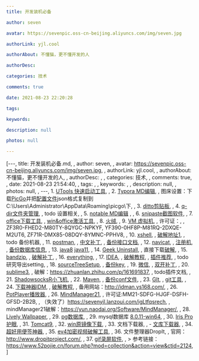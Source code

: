 ```yaml
---
title: 开发装机必备

author: seven

avatar: https://sevenpic.oss-cn-beijing.aliyuncs.com/img/seven.jpg

authorLink: yjl.cool

authorAbout: 不懂猫，更不懂开发的人

authorDesc: 

categories: 技术

comments: true

date: 2021-08-23 22:20:28

tags: 

keywords: 

description: null

photos: null

---
```

[---, title: 开发装机必备.md, , author: seven, , avatar: https://sevenpic.oss-cn-beijing.aliyuncs.com/img/seven.jpg, , authorLink: yjl.cool, , authorAbout: 不懂猫，更不懂开发的人, , authorDesc: , , categories: 技术, , comments: true, , date: 2021-08-23 21:54:40, , tags: , , keywords: , , description: null, , photos: null, , ---, 1. [UTools 快速启动工具](https://res.u-tools.cn/currentversion/uTools-1.3.5.exe), , 2. [Typora MD编辑](https://typora.io/windows/typora-setup-x64.exe?), ,    图床设置：下载[PicGo](https://github.com/Molunerfinn/PicGo)并把[配置文件](https://sevenyjl.lanzoui.com/iTvACsze1kd)json格式复制到C:\Users\Administrator\AppData\Roaming\picgo\下, , 3. [ditto剪贴板](https://ditto-cp.sourceforge.io/), , 4. [q-dir文件夹管理](http://www.softwareok.com/Download/Q-Dir_Installer_x64.zip), ,    todo 设置相关, , 5. [notable MD编辑](https://github.com/notable/notable) , , 6. [snipaste截图软件](https://assets.sayori.pw/snipaste-dl/archives/Snipaste-1.16.2-x64.zip), , 7. [office下载工具](https://www.heidoc.net/php/Windows-ISO-Downloader.exe), ,    [win&office激活工具](https://aichunjing.lanzoui.com/b710887), , 8. [火绒](https://down5.huorong.cn/sysdiag-all-5.0.62.1-20210627.exe), , 9. [VM 虚拟机](https://download3.vmware.com/software/wkst/file/VMware-workstation-full-16.1.2-17966106.exe), ,    许可证：, ,    ZF3R0-FHED2-M80TY-8QYGC-NPKYF,    YF390-0HF8P-M81RQ-2DXQE-M2UT6,    ZF71R-DMX85-08DQY-8YMNC-PPHV8, , 10. [xshell](https://cdn.netsarang.net/38696f28/Xshell-7.0.0073.exe), ,      [破解地址1](https://sevenyjl.lanzoui.com/iCvgiqs4yre), ,    todo 备份机器, , 11. [postman](https://dl.pstmn.io/download/latest/win64), ,     [中文补丁](https://github.com/hlmd/Postman-cn), ,     [备份接口文档](https://sevenyjl.lanzoui.com/il7zir4skze), , 12. [navicat](https://download.navicat.com.cn/download/navicat150_premium_cs_x64.exe), ,     [注册机](https://sevenyjl.lanzoui.com/i3Gvrqs6v6h), ,     [备份数据库信息](https://sevenyjl.lanzoui.com/iIOTTqs7zub), , 13. [java8](https://mirrors.tuna.tsinghua.edu.cn/AdoptOpenJDK/8/jdk/x64/windows/OpenJDK8U-jdk_x64_windows_hotspot_8u292b10.msi)  [java11](https://mirrors.tuna.tsinghua.edu.cn/AdoptOpenJDK/11/jdk/x64/windows/OpenJDK11U-jdk_x64_windows_hotspot_11.0.11_9.msi), , 14. [Geek Uninstall](https://crystalidea.com/downloads/uninstalltool_setup.exe), ,     直接下载[破解](https://sevenyjl.lanzoui.com/iFVudr4qvib), , 15. [bandzip](https://dl.bandisoft.com/bandizip.std/BANDIZIP-SETUP-STD-X64.EXE?1), ,     [破解补丁](https://sevenyjl.lanzoui.com/iQuJ2razxvg), , 16. [everything](https://www.voidtools.com/Everything-1.4.1.1009.x86-Setup.exe), , 17. [IDEA](https://download-cdn.jetbrains.com/idea/ideaIU-2021.1.2.exe), ,     [破解教程](https://gitee.com/GTeam_seven/study/blob/master/idea/idea%E6%BF%80%E6%B4%BB%E6%95%99%E7%A8%8B.md), ,     [插件推荐](https://gitee.com/GTeam_seven/study/blob/master/idea/idea%E5%A5%BD%E7%94%A8%E6%8F%92%E4%BB%B6.md), ,     todo 研究导出setting, , 18. [sourceTreeSetup](https://product-downloads.atlassian.com/software/sourcetree/windows/ga/SourceTreeSetup-3.4.5.exe), ,     [备份key](https://sevenyjl.lanzoui.com/iSV5Ar4qwla), , 19. [微信](https://dldir1.qq.com/weixin/Windows/WeChatSetup.exe), ,     [双开补丁](https://uzou.lanzoui.com/igYGCqpnfih), , 20. [sublime3](https://download.sublimetext.com/sublime_text_build_4107_x64_setup.exe), ,     破解：https://zhuanlan.zhihu.com/p/161691837, ,     todo插件文档, , 21. [ShadowsocksR小飞机](https://sevenyjl.lanzoui.com/iLVr1qs4ugj), , 22. [Maven](https://ftp.jaist.ac.jp/pub/apache/maven/maven-3/3.8.1/binaries/apache-maven-3.8.1-bin.tar.gz), ,     [备份conf文件](https://sevenyjl.lanzoui.com/iItrtrb01cb), , 23. [GIt](https://git-scm.com/), ,     [git工具](https://sevenyjl.lanzoui.com/iIgX3qs4sde), , 24. [下载神器IDM](https://mirror2.internetdownloadmanager.com/idman638build25.exe?b=1&filename=idman638build25.exe), ,     [破解教程](https://sevenyjl.lanzoui.com/icUBVqwod6b), ,     备用网站：http://idman.ys168.com/, , 26. [PotPlayer播放器](https://t1.daumcdn.net/potplayer/PotPlayer/Version/Latest/PotPlayerSetup64.exe), , 26. [MindManager21](https://sevenyjl.lanzoui.com/i1iWurazrrg), ,     许可证:MM21-SDFG-HJGF-DSFH-GFSD-2B2B, ,     （失效了）https://sevenyjl.lanzoui.com/igLtfqsrech, ,     mindManager21破解：https://yun.naodai.org/Software/MindManager/, , 28. [Lively Wallpaper](https://rocksdanister.github.io/lively/), , 29. [pg数据库](https://get.enterprisedb.com/postgresql/postgresql-13.3-2-windows-x64.exe), , 29. mysql数据库 [8.0.11-win64](http://mirrors.sohu.com/mysql/MySQL-8.0/mysql-8.0.11-winx64.msi), , 30. [Iris Pro护眼](https://sevenyjl.lanzoui.com/iQPbWr4qrcb), , 31. [Tomcat9](https://ftp.kddi-research.jp/infosystems/apache/tomcat/tomcat-9/v9.0.50/bin/apache-tomcat-9.0.50.zip), , 32. [win原镜像下载](https://www.xitongku.com/index.html), , 33. 文档下载器, ,     - [文库下载器](https://sevenyjl.lanzoui.com/ikhfdrn38wd), , 34. [超好用便签神器](https://www.simplestickynotes.com/?hl=ch&utm_source=ssn), , 35. [ev4加密视频破解工具](https://sevenyjl.lanzoui.com/iwuhvsedbsj), , 36. 文件整理器DropIt, ,     官网：http://www.dropitproject.com/, , 37. [gif录屏软件](https://www.screentogif.com/), , > 参考链接：https://www.52pojie.cn/forum.php?mod=collection&action=view&ctid=2124, ]